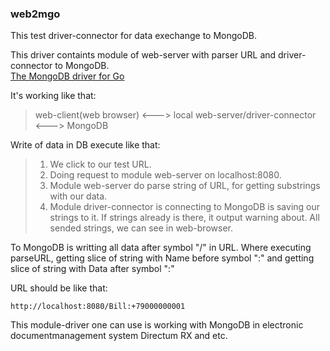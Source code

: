 ### web2mgo
This test driver-connector for data exechange to MongoDB. 

This driver containts module of web-server with parser URL and driver-connector to MongoDB.  
[The MongoDB driver for Go](https://github.com/go-mgo/mgo/tree/v2)

It's working like that:

> web-client(web browser) <---> local web-server/driver-connector <---> MongoDB

Write of data in DB execute like that:
>1. We click to our test URL.
>2. Doing request to module web-server on localhost:8080.
>3. Module web-server do parse string of URL, for getting substrings with our data.
>4. Module driver-connector is connecting to MongoDB is saving our strings to it. If strings already is there, it output warning about. 
All sended strings, we can see in web-browser.
  
To MongoDB is writting all data after symbol "/" in URL. 
Where executing parseURL, getting slice of string with Name before symbol ":" and getting slice of string with Data after symbol ":"

URL should be like that:

    http://localhost:8080/Bill:+79000000001

This module-driver one can use is working with MongoDB in electronic documentmanagement system Directum RX and etc.
